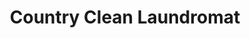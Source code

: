 ---
title: "Country Clean Laundromat"
url: /kerrville/country-clean-laundromat-g-street-west/
shop: laundry
---